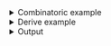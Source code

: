 <details><summary>Combinatoric example</summary>

```no_run
#[derive(Debug, Clone)]
pub struct Options {
    verbose: bool,
    crate_name: String,
    feature_name: Option<String>,
}

pub fn options() -> OptionParser<Options> {
    let verbose = short('v')
        .long("verbose")
        .help("Display detailed information")
        .switch();

    let crate_name = positional("CRATE").help("Crate name to use");

    let feature_name = positional("FEATURE")
        .help("Display information about this feature")
        .optional();

    construct!(Options {
        verbose,
        // You must place positional items and commands after
        // all other parsers
        crate_name,
        feature_name
    })
    .to_options()
}

fn main() {
    println!("{:?}", options().run())
}
```

</details>
<details><summary>Derive example</summary>

```no_run
#[derive(Debug, Clone, Bpaf)]
#[bpaf(options)]
pub struct Options {
    /// Display detailed information
    #[bpaf(short, long)]
    verbose: bool,

    // You must place positional items and commands after
    // all other parsers
    #[bpaf(positional("CRATE"))]
    /// Crate name to use
    crate_name: String,

    #[bpaf(positional("FEATURE"))]
    /// Display information about this feature
    feature_name: Option<String>,
}

fn main() {
    println!("{:?}", options().run())
}
```

</details>
<details><summary>Output</summary>

Positional items show up in a separate group of arguments if they contain a help message,
otherwise they will show up only in **Usage** part.


<div class='bpaf-doc'>
$ app --help<br>
<p><b>Usage</b>: <tt><b>app</b></tt> [<tt><b>-v</b></tt>] <tt><i>CRATE</i></tt> [<tt><i>FEATURE</i></tt>]</p><p><div>
<b>Available positional items:</b></div><dl><dt><tt><i>CRATE</i></tt></dt>
<dd>Crate name to use</dd>
<dt><tt><i>FEATURE</i></tt></dt>
<dd>Display information about this feature</dd>
</dl>
</p><p><div>
<b>Available options:</b></div><dl><dt><tt><b>-v</b></tt>, <tt><b>--verbose</b></tt></dt>
<dd>Display detailed information</dd>
<dt><tt><b>-h</b></tt>, <tt><b>--help</b></tt></dt>
<dd>Prints help information</dd>
</dl>
</p>
<style>
div.bpaf-doc {
    padding: 14px;
    background-color:var(--code-block-background-color);
    font-family: "Source Code Pro", monospace;
    margin-bottom: 0.75em;
}
div.bpaf-doc dt { margin-left: 1em; }
div.bpaf-doc dd { margin-left: 3em; }
div.bpaf-doc dl { margin-top: 0; padding-left: 1em; }
div.bpaf-doc  { padding-left: 1em; }
</style>
</div>


You can mix positional items with regular items


<div class='bpaf-doc'>
$ app --verbose bpaf<br>
Options { verbose: true, crate_name: "bpaf", feature_name: None }
</div>


And since `bpaf` API expects to have non positional items consumed before positional ones - you
can use them in a different order. In this example `bpaf` corresponds to a `crate_name` field and
`--verbose` -- to `verbose`.


<div class='bpaf-doc'>
$ app bpaf --verbose<br>
Options { verbose: true, crate_name: "bpaf", feature_name: None }
</div>


In previous examples optional field `feature` was missing, this one contains it.


<div class='bpaf-doc'>
$ app bpaf autocomplete<br>
Options { verbose: false, crate_name: "bpaf", feature_name: Some("autocomplete") }
</div>


Users can use `--` to tell `bpaf` to treat remaining items as positionals - this might be
required to handle unusual items.


<div class='bpaf-doc'>
$ app bpaf -- --verbose<br>
Options { verbose: false, crate_name: "bpaf", feature_name: Some("--verbose") }
</div>


<div class='bpaf-doc'>
$ app -- bpaf --verbose<br>
Options { verbose: false, crate_name: "bpaf", feature_name: Some("--verbose") }
</div>


Without using `--` `bpaf` would only accept items that don't start with `-` as positional.


<div class='bpaf-doc'>
$ app --detailed<br>
<b>Error:</b> expected <tt><i>CRATE</i></tt>, got <b>--detailed</b>. Pass <tt><b>--help</b></tt> for usage information
<style>
div.bpaf-doc {
    padding: 14px;
    background-color:var(--code-block-background-color);
    font-family: "Source Code Pro", monospace;
    margin-bottom: 0.75em;
}
div.bpaf-doc dt { margin-left: 1em; }
div.bpaf-doc dd { margin-left: 3em; }
div.bpaf-doc dl { margin-top: 0; padding-left: 1em; }
div.bpaf-doc  { padding-left: 1em; }
</style>
</div>


<div class='bpaf-doc'>
$ app --verbose<br>
<b>Error:</b> expected <tt><i>CRATE</i></tt>, pass <tt><b>--help</b></tt> for usage information
<style>
div.bpaf-doc {
    padding: 14px;
    background-color:var(--code-block-background-color);
    font-family: "Source Code Pro", monospace;
    margin-bottom: 0.75em;
}
div.bpaf-doc dt { margin-left: 1em; }
div.bpaf-doc dd { margin-left: 3em; }
div.bpaf-doc dl { margin-top: 0; padding-left: 1em; }
div.bpaf-doc  { padding-left: 1em; }
</style>
</div>


You can use [`any`] to work around this restriction.
</details>